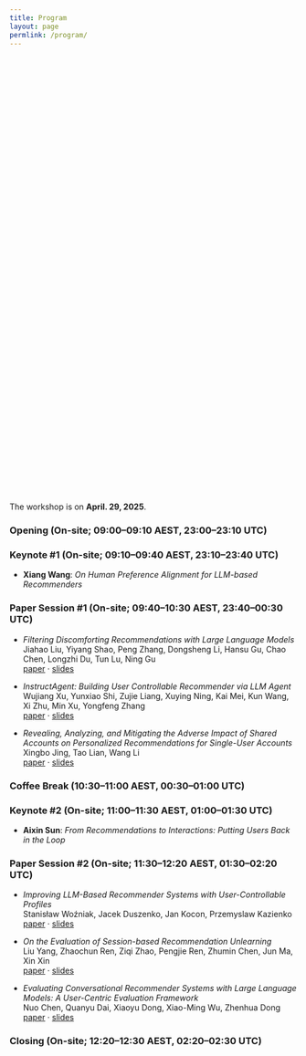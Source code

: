 ```yaml
---
title: Program
layout: page
permlink: /program/
---
```


<link rel="stylesheet" href="../style.css">

<div style="text-align: center; margin-top: 3ex; margin-bottom: 3ex; position: relative; width: 100%; height: 750px; background-image: url('Schedule.png'); background-size: cover; background-position: center;">
</div>

The workshop is on **April. 29, 2025**.

### Opening (On-site; 09:00–09:10 AEST, **23:00–23:10 UTC**)

### Keynote #1 (On-site; 09:10–09:40 AEST, **23:10–23:40 UTC**)

* **Xiang Wang**: *On Human Preference Alignment for LLM-based Recommenders*

### Paper Session #1 (On-site; 09:40–10:30 AEST, **23:40–00:30 UTC**)

* *Filtering Discomforting Recommendations with Large Language Models*  
  Jiahao Liu, Yiyang Shao, Peng Zhang, Dongsheng Li, Hansu Gu, Chao Chen, Longzhi Du, Tun Lu, Ning Gu  
  [paper](3_Filtering_Discomforting_Reco.pdf) · [slides](3_slides.pdf)
  
* *InstructAgent: Building User Controllable Recommender via LLM Agent*  
  Wujiang Xu, Yunxiao Shi, Zujie Liang, Xuying Ning, Kai Mei, Kun Wang, Xi Zhu, Min Xu, Yongfeng Zhang  
  [paper](6_InstructAgent_Building_User_.pdf) · [slides](#)
  
* *Revealing, Analyzing, and Mitigating the Adverse Impact of Shared Accounts on Personalized Recommendations for Single-User Accounts*  
  Xingbo Jing, Tao Lian, Wang Li  
  [paper](11_Revealing_Analyzing_and_Mit.pdf) · [slides](11_slides.pdf)

### Coffee Break (10:30–11:00 AEST, **00:30–01:00 UTC**)

### Keynote #2 (On-site; 11:00–11:30 AEST, **01:00–01:30 UTC**)

* **Aixin Sun**: *From Recommendations to Interactions: Putting Users Back in the Loop*

### Paper Session #2 (On-site; 11:30–12:20 AEST, **01:30–02:20 UTC**)

* *Improving LLM-Based Recommender Systems with User-Controllable Profiles*  
  Stanisław Woźniak, Jacek Duszenko, Jan Kocon, Przemyslaw Kazienko  
  [paper](12_Improving_LLM_Based_Recomme.pdf) · [slides](12_slides.pdf)

* *On the Evaluation of Session-based Recommendation Unlearning*  
  Liu Yang, Zhaochun Ren, Ziqi Zhao, Pengjie Ren, Zhumin Chen, Jun Ma, Xin Xin  
  [paper](15_On_the_Evaluation_of_Sessio.pdf) · [slides](15_slides.pdf)

* *Evaluating Conversational Recommender Systems with Large Language Models: A User-Centric Evaluation Framework*  
  Nuo Chen, Quanyu Dai, Xiaoyu Dong, Xiao-Ming Wu, Zhenhua Dong  
  [paper](16_Evaluating_Conversational_R.pdf) · [slides](16_slides.pdf)

### Closing (On-site; 12:20–12:30 AEST, **02:20–02:30 UTC**)
